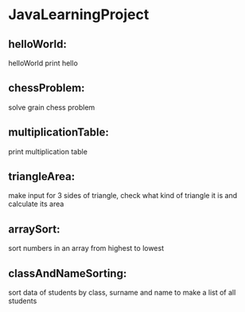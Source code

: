 # JavaLearningProject

## helloWorld:
 helloWorld print hello
## chessProblem:
 solve grain chess problem
## multiplicationTable:
 print multiplication table
## triangleArea:
 make input for 3 sides of triangle, check what kind of triangle it is and calculate its area
## arraySort:
 sort numbers in an array from highest to lowest
## classAndNameSorting:
 sort data of students by class, surname and name to make a list of all students
